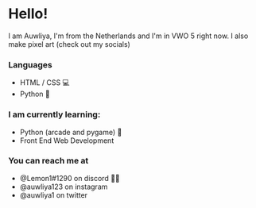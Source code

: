 # Hello!
I am Auwliya, I'm from the Netherlands and I'm in VWO 5 right now. I also make pixel art (check out my socials)

### Languages
* HTML / CSS 💻
* Python 🐍

### I am currently learning:
* Python (arcade and pygame) 🐍
* Front End Web Development

### You can reach me at
* @Lemon1#1290 on discord 🍋🍊
* @auwliya123 on instagram
* @auwliya1 on twitter
